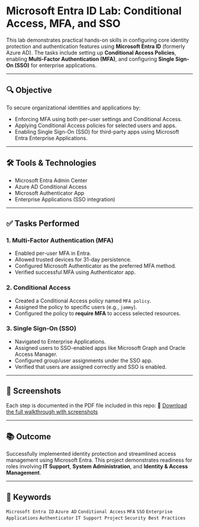# Microsoft Entra ID Lab: Conditional Access, MFA, and SSO

This lab demonstrates practical hands-on skills in configuring core identity protection and authentication features using **Microsoft Entra ID** (formerly Azure AD). The tasks include setting up **Conditional Access Policies**, enabling **Multi-Factor Authentication (MFA)**, and configuring **Single Sign-On (SSO)** for enterprise applications.

---

## 🔍 Objective

To secure organizational identities and applications by:
- Enforcing MFA using both per-user settings and Conditional Access.
- Applying Conditional Access policies for selected users and apps.
- Enabling Single Sign-On (SSO) for third-party apps using Microsoft Entra Enterprise Applications.

---

## 🛠️ Tools & Technologies

- Microsoft Entra Admin Center
- Azure AD Conditional Access
- Microsoft Authenticator App
- Enterprise Applications (SSO integration)

---

## ✅ Tasks Performed

### 1. Multi-Factor Authentication (MFA)
- Enabled per-user MFA in Entra.
- Allowed trusted devices for 31-day persistence.
- Configured Microsoft Authenticator as the preferred MFA method.
- Verified successful MFA using Authenticator app.

### 2. Conditional Access
- Created a Conditional Access policy named `MFA policy`.
- Assigned the policy to specific users (e.g., `jammy`).
- Configured the policy to **require MFA** to access selected resources.

### 3. Single Sign-On (SSO)
- Navigated to Enterprise Applications.
- Assigned users to SSO-enabled apps like Microsoft Graph and Oracle Access Manager.
- Configured group/user assignments under the SSO app.
- Verified that users are assigned correctly and SSO is enabled.

---

## 📸 Screenshots

Each step is documented in the PDF file included in this repo:
📄 [Download the full walkthrough with screenshots](./Entra_ID_Conditional_Access_MFA_SSO_Project.pdf)

---

## 📚 Outcome

Successfully implemented identity protection and streamlined access management using Microsoft Entra. This project demonstrates readiness for roles involving **IT Support**, **System Administration**, and **Identity & Access Management**.

---

## 🧠 Keywords

`Microsoft Entra ID` `Azure AD` `Conditional Access` `MFA` `SSO` `Enterprise Applications` `Authenticator` `IT Support Project` `Security Best Practices`

